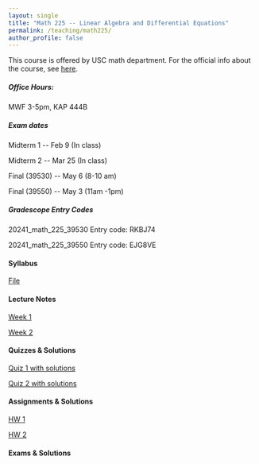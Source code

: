 ```yaml
---
layout: single
title: "Math 225 -- Linear Algebra and Differential Equations"
permalink: /teaching/math225/
author_profile: false
---
```


This course is offered by USC math department. For the official info about the course, see [here](https://dornsife.usc.edu/mathematics/math-225-linear-algebra-and-linear-differential-equations/).

##### Office Hours: 
MWF 3-5pm, KAP 444B

##### Exam dates
Midterm 1 -- Feb 9 (In class)

Midterm 2 -- Mar 25 (In class)

Final (39530) -- May 6 (8-10 am)

Final (39550) -- May 3 (11am -1pm)

##### Gradescope Entry Codes

20241_math_225_39530 Entry code: RKBJ74

20241_math_225_39550 Entry code: EJG8VE

#### Syllabus

[File](https://elifuskuplu.github.io/files/syllabus.pdf)

#### Lecture Notes

[Week 1](https://elifuskuplu.github.io/files/Week1.pdf)

[Week 2](https://elifuskuplu.github.io/files/Week2.pdf)

#### Quizzes & Solutions

[Quiz 1 with solutions](https://elifuskuplu.github.io/files/Quiz1_afternoon_session.pdf)

[Quiz 2 with solutions](https://elifuskuplu.github.io/files/Quiz2_morning_session.pdf)

#### Assignments & Solutions

[HW 1](https://elifuskuplu.github.io/files/HW1_and_study_sheet.pdf)

[HW 2](https://elifuskuplu.github.io/files/HW2_and_study_sheet.pdf)

#### Exams & Solutions
